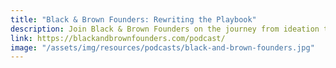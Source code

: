 ```yaml
---
title: "Black & Brown Founders: Rewriting the Playbook"
description: Join Black & Brown Founders on the journey from ideation to revenue generation and beyond. Your hosts, Aniyia Williams and Deldelp Medina, are here to explain the rules of the game and how to build a badass tech business against all odds.
link: https://blackandbrownfounders.com/podcast/
image: "/assets/img/resources/podcasts/black-and-brown-founders.jpg"
---
```

